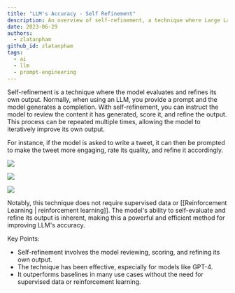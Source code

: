 ```yaml
---
title: "LLM's Accuracy - Self Refinement"
description: An overview of self-refinement, a technique where Large Language Models (LLMs) evaluate and improve their own output without the need for supervised data or reinforcement learning.
date: 2023-06-29
authors:
  - zlatanpham
github_id: zlatanpham
tags:
  - ai
  - llm
  - prompt-engineering
---
```


Self-refinement is a technique where the model evaluates and refines its own output. Normally, when using an LLM, you provide a prompt and the model generates a completion. With self-refinement, you can instruct the model to review the content it has generated, score it, and refine the output. This process can be repeated multiple times, allowing the model to iteratively improve its own output.

For instance, if the model is asked to write a tweet, it can then be prompted to make the tweet more engaging, rate its quality, and refine it accordingly.

![](assets/llm's-accuracy---self-refinement_llm-self-refinement-step-1.webp)

![](assets/llm's-accuracy---self-refinement_llm-self-refinement-step-2.webp)

![](assets/llm's-accuracy---self-refinement_llm-self-refinement-step-3.webp)

Notably, this technique does not require supervised data or [[Reinforcement Learning | reinforcement learning]]. The model's ability to self-evaluate and refine its output is inherent, making this a powerful and efficient method for improving LLM's accuracy.

Key Points:

- Self-refinement involves the model reviewing, scoring, and refining its own output.
- The technique has been effective, especially for models like GPT-4.
- It outperforms baselines in many use cases without the need for supervised data or reinforcement learning.

